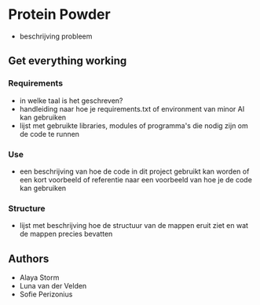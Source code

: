 # Protein Powder
- beschrijving probleem

## Get everything working
### Requirements
- in welke taal is het geschreven?
- handleiding naar hoe je requirements.txt of environment van minor AI kan gebruiken
- lijst met gebruikte libraries, modules of programma's die nodig zijn om de code te runnen

### Use
- een beschrijving van hoe de code in dit project gebruikt kan worden of een kort voorbeeld of referentie naar een voorbeeld van hoe je de code kan gebruiken

### Structure
- lijst met beschrijving hoe de structuur van de mappen eruit ziet en wat de mappen precies bevatten

## Authors
- Alaya Storm
- Luna van der Velden
- Sofie Perizonius
